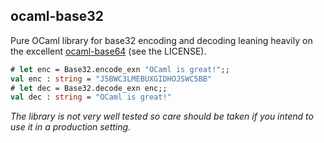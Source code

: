 ocaml-base32
------------

Pure OCaml library for base32 encoding and decoding leaning heavily on the excellent [ocaml-base64](https://github.com/mirage/ocaml-base64) (see the LICENSE).

```ocaml
# let enc = Base32.encode_exn "OCaml is great!";;
val enc : string = "J5BWC3LMEBUXGIDHOJSWC5BB"
# let dec = Base32.decode_exn enc;;
val dec : string = "OCaml is great!"
```

*The library is not very well tested so care should be taken if you intend to use it in a production setting.*
